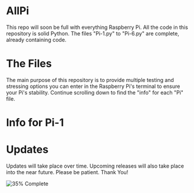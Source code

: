 # AllPi
This repo will soon be full with everything Raspberry Pi.
All the code in this repository is solid Python.
The files "Pi-1.py" to "Pi-6.py" are complete, already containing code.

# The Files

The main purpose of this repository is to provide multiple testing and stressing
options you can enter in the Raspberry Pi's terminal to ensure your Pi's stability.
Continue scrolling down to find the "info" for each "Pi" file.

# Info for Pi-1


# Updates

Updates will take place over time.
Upcoming releases will also 
take place into the near future.
Please be patient. Thank You!

![35% Complete](https://img.shields.io/badge/Progress-35%25-darkred)
